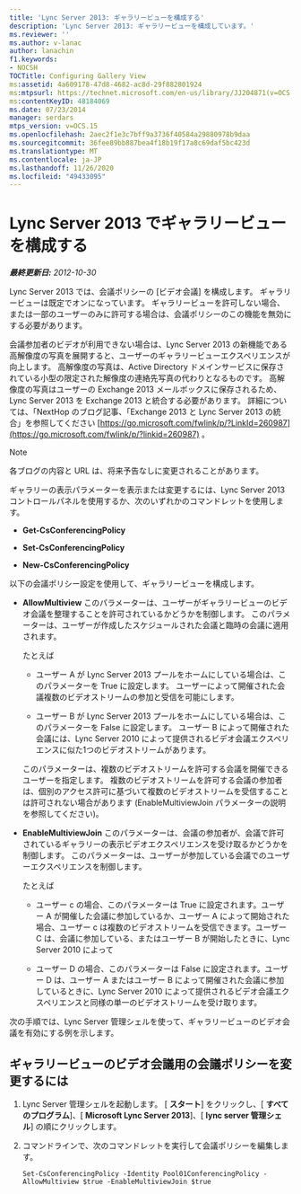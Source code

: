 ```yaml
---
title: 'Lync Server 2013: ギャラリービューを構成する'
description: 'Lync Server 2013: ギャラリービューを構成しています。'
ms.reviewer: ''
ms.author: v-lanac
author: lanachin
f1.keywords:
- NOCSH
TOCTitle: Configuring Gallery View
ms:assetid: 4a609178-47d8-4682-ac8d-29f882801924
ms:mtpsurl: https://technet.microsoft.com/en-us/library/JJ204871(v=OCS.15)
ms:contentKeyID: 48184069
ms.date: 07/23/2014
manager: serdars
mtps_version: v=OCS.15
ms.openlocfilehash: 2aec2f1e3c7bff9a3736f40584a29880978b9daa
ms.sourcegitcommit: 36fee89bb887bea4f18b19f17a8c69daf5bc423d
ms.translationtype: MT
ms.contentlocale: ja-JP
ms.lasthandoff: 11/26/2020
ms.locfileid: "49433095"
---
```

# <a name="configuring-gallery-view-in-lync-server-2013"></a>Lync Server 2013 でギャラリービューを構成する

<div data-xmlns="http://www.w3.org/1999/xhtml">

<div class="topic" data-xmlns="http://www.w3.org/1999/xhtml" data-msxsl="urn:schemas-microsoft-com:xslt" data-cs="https://msdn.microsoft.com/">

<div data-asp="https://msdn2.microsoft.com/asp">



</div>

<div id="mainSection">

<div id="mainBody">

<span> </span>

_**最終更新日:** 2012-10-30_

Lync Server 2013 では、会議ポリシーの [ビデオ会議] を構成します。 ギャラリービューは既定でオンになっています。 ギャラリービューを許可しない場合、または一部のユーザーのみに許可する場合は、会議ポリシーのこの機能を無効にする必要があります。

会議参加者のビデオが利用できない場合は、Lync Server 2013 の新機能である高解像度の写真を展開すると、ユーザーのギャラリービューエクスペリエンスが向上します。 高解像度の写真は、Active Directory ドメインサービスに保存されている小型の限定された解像度の連絡先写真の代わりとなるものです。 高解像度の写真はユーザーの Exchange 2013 メールボックスに保存されるため、Lync Server 2013 を Exchange 2013 と統合する必要があります。 詳細については、「NextHop のブログ記事、「Exchange 2013 と Lync Server 2013 の統合」を参照してください [https://go.microsoft.com/fwlink/p/?LinkId=260987](https://go.microsoft.com/fwlink/p/?linkid=260987) 。

<div>


> [!NOTE]  
> 各ブログの内容と URL は、将来予告なしに変更されることがあります。



</div>

ギャラリーの表示パラメーターを表示または変更するには、Lync Server 2013 コントロールパネルを使用するか、次のいずれかのコマンドレットを使用します。

  - **Get-CsConferencingPolicy**

  - **Set-CsConferencingPolicy**

  - **New-CsConferencingPolicy**

以下の会議ポリシー設定を使用して、ギャラリービューを構成します。

  - **AllowMultiview**   このパラメーターは、ユーザーがギャラリービューのビデオ会議を整理することを許可されているかどうかを制御します。 このパラメーターは、ユーザーが作成したスケジュールされた会議と臨時の会議に適用されます。
    
    たとえば
    
      - ユーザー A が Lync Server 2013 プールをホームにしている場合は、このパラメーターを True に設定します。 ユーザーによって開催された会議複数のビデオストリームの参加と受信を可能にします。
    
      - ユーザー B が Lync Server 2013 プールをホームにしている場合は、このパラメーターを False に設定します。 ユーザー B によって開催された会議には、Lync Server 2010 によって提供されるビデオ会議エクスペリエンスに似た1つのビデオストリームがあります。
    
    このパラメーターは、複数のビデオストリームを許可する会議を開催できるユーザーを指定します。 複数のビデオストリームを許可する会議の参加者は、個別のアクセス許可に基づいて複数のビデオストリームを受信することは許可されない場合があります (EnableMultiviewJoin パラメーターの説明を参照してください)。

  - **EnableMultiviewJoin**   このパラメーターは、会議の参加者が、会議で許可されているギャラリーの表示ビデオエクスペリエンスを受け取るかどうかを制御します。 このパラメーターは、ユーザーが参加している会議でのユーザーエクスペリエンスを制御します。
    
    たとえば
    
      - ユーザー c の場合、このパラメーターは True に設定されます。ユーザー A が開催した会議に参加しているか、ユーザー A によって開始された場合、ユーザー c は複数のビデオストリームを受信できます。ユーザー C は、会議に参加している、またはユーザー B が開始したときに、Lync Server 2010 によって
    
      - ユーザー D の場合、このパラメーターは False に設定されます。ユーザー D は、ユーザー A またはユーザー B によって開催された会議に参加しているときに、Lync Server 2010 によって提供されるビデオ会議エクスペリエンスと同様の単一のビデオストリームを受け取ります。

次の手順では、Lync Server 管理シェルを使って、ギャラリービューのビデオ会議を有効にする例を示します。

<div>

## <a name="to-modify-conferencing-policy-for-gallery-view-video-conferencing"></a>ギャラリービューのビデオ会議用の会議ポリシーを変更するには

1.  Lync Server 管理シェルを起動します。 [ **スタート**] をクリックし、[ **すべてのプログラム**]、[ **Microsoft Lync Server 2013**]、[ **lync server 管理シェル**] の順にクリックします。

2.  コマンドラインで、次のコマンドレットを実行して会議ポリシーを編集します。
    
        Set-CsConferencingPolicy -Identity Pool01ConferencingPolicy -AllowMultiview $true -EnableMultiviewJoin $true 

</div>

</div>

<span> </span>

</div>

</div>

</div>

